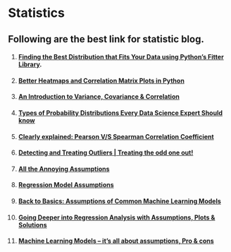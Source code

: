# Statistics


## Following are the best link for statistic blog.

1. #### [Finding the Best Distribution that Fits Your Data using Python’s Fitter Library](https://medium.com/the-researchers-guide/finding-the-best-distribution-that-fits-your-data-using-pythons-fitter-library-319a5a0972e9).
2. #### [Better Heatmaps and Correlation Matrix Plots in Python](https://towardsdatascience.com/better-heatmaps-and-correlation-matrix-plots-in-python-41445d0f2bec)
3. #### [An Introduction to Variance, Covariance & Correlation](https://www.alchemer.com/resources/blog/variance-covariance-correlation/)
4. #### [Types of Probability Distributions Every Data Science Expert Should know](https://www.knowledgehut.com/blog/data-science/probability-distribution-types) 
5. #### [Clearly explained: Pearson V/S Spearman Correlation Coefficient](https://towardsdatascience.com/clearly-explained-pearson-v-s-spearman-correlation-coefficient-ada2f473b8)
6. #### [Detecting and Treating Outliers | Treating the odd one out!](https://www.analyticsvidhya.com/blog/2021/05/detecting-and-treating-outliers-treating-the-odd-one-out/)
7. #### [All the Annoying Assumptions](https://towardsdatascience.com/all-the-annoying-assumptions-31b55df246c3)
8. #### [Regression Model Assumptions](https://www.jmp.com/en_us/statistics-knowledge-portal/what-is-regression/simple-linear-regression-assumptions.html)
9. #### [Back to Basics: Assumptions of Common Machine Learning Models](https://towardsdatascience.com/back-to-basics-assumptions-of-common-machine-learning-models-e43c02325535)
10. #### [Going Deeper into Regression Analysis with Assumptions, Plots & Solutions](https://www.analyticsvidhya.com/blog/2016/07/deeper-regression-analysis-assumptions-plots-solutions/)
11. #### [Machine Learning Models – it’s all about assumptions, Pro & cons]()
